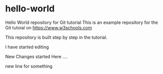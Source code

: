 # hello-world
Hello World repository for Git tutorial
This is an example repository for the Git tutoial on https://www.w3schools.com

This repository is built step by step in the tutorial.

I have started editing

New Changes started Here ....

new line for something
